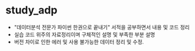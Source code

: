# study_adp

- "데이터분석 전문가 파이썬 한권으로 끝내기" 서적을 공부하면서 내용 및 코드 정리
- 실습 코드 위주의 자료정리이며 구체적인 설명 및 부족한 부분 설명
- 버전 차이로 인한 에러 및 사용 불가능한 데이터 정리 및 수정.
